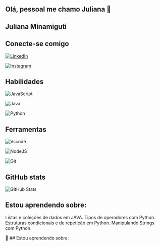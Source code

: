## Olá, pessoal me chamo Juliana 👋

## Juliana Minamiguti

## Conecte-se comigo
[![LinkedIn](https://img.shields.io/badge/LinkedIn-0077B5?style=for-the-badge&logo=linkedin&logoColor=white)](https://www.linkedin.com/in/juliana-rodrigues-cortez-minamiguti-9b4996259/)

[![Instagram](https://img.shields.io/badge/-Instagram-%23E4405F?style=for-the-badge&logo=instagram&logoColor=white)](https://www.instagram.com/jrctzm/)

## Habilidades
![JavaScript](https://img.shields.io/badge/JavaScript-F7DF1E?style=for-the-badge&logo=javascript&logoColor=black)

![Java](https://img.shields.io/badge/java-%23ED8B00.svg?style=for-the-badge&logo=openjdk&logoColor=white)

![Python](https://img.shields.io/badge/python-3670A0?style=for-the-badge&logo=python&logoColor=ffdd54)

## Ferramentas
![Vscode](https://img.shields.io/badge/Vscode-007ACC?style=for-the-badge&logo=visual-studio-code&logoColor=white)

![NodeJS](https://img.shields.io/badge/node.js-6DA55F?style=for-the-badge&logo=node.js&logoColor=white)

![Git](https://img.shields.io/badge/GIT-E44C30?style=for-the-badge&logo=git&logoColor=white)

## GitHub stats


![GitHub Stats](https://github-readme-stats.vercel.app/api?username=julianaminamiguti&theme=transparent&bg_color=000&border_color=30A3DC&show_icons=true&icon_color=30A3DC&title_color=E94D5F&text_color=FFF)

## Estou aprendendo sobre:
Listas e coleções de dados em JAVA.
Tipos de operadores com Python.
Estruturas condicionais e de repetição em Python.
Manipulando Strings com Python.


 
🌱 ## Estou aprendendo sobre:




